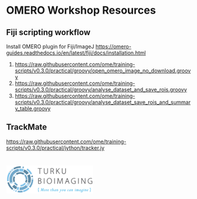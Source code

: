 # OMERO Workshop Resources

## Fiji scripting workflow

Install OMERO plugin for Fiji/ImageJ
https://omero-guides.readthedocs.io/en/latest/fiji/docs/installation.html


1. https://raw.githubusercontent.com/ome/training-scripts/v0.3.0/practical/groovy/open_omero_image_no_download.groovy
2. https://raw.githubusercontent.com/ome/training-scripts/v0.3.0/practical/groovy/analyse_dataset_and_save_rois.groovy
3. https://raw.githubusercontent.com/ome/training-scripts/v0.3.0/practical/groovy/analyse_dataset_save_rois_and_summary_table.groovy

## TrackMate

https://raw.githubusercontent.com/ome/training-scripts/v0.3.0/practical/jython/tracker.jy

#
<p float='left'>
    <a href='https://bioimaging.fi' target='_blank'>
        <img src='https://raw.githubusercontent.com/Turku-BioImaging/ColonyArea/main/images/BioImaging_logo_posa_vaaka.jpg' alt='Turku BioImaging' style="height:75px;width:auto;"/>
    </a>
</p>
